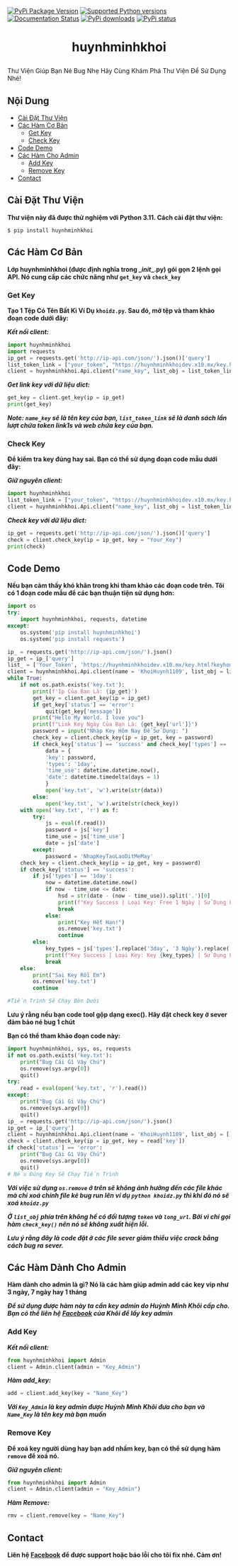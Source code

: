 [![PyPi Package Version](https://img.shields.io/pypi/v/pyTelegramBotAPI.svg)](https://pypi.python.org/pypi/huynhminhkhoi)
[![Supported Python versions](https://img.shields.io/pypi/pyversions/pyTelegramBotAPI.svg)](https://pypi.python.org/pypi/huynhminhkhoi)
[![Documentation Status](https://readthedocs.org/projects/pytba/badge/?version=latest)](https://pytba.readthedocs.io/en/latest/?badge=latest)
[![PyPi downloads](https://img.shields.io/pypi/dm/pyTelegramBotAPI.svg)](https://pypi.org/project/huynhminhkhoi/)
[![PyPi status](https://img.shields.io/pypi/status/pytelegrambotapi.svg?style=flat-square)](https://pypi.python.org/pypi/huynhminhkhoi)

# <p align="center">huynhminhkhoi
Thư Viện Giúp Bạn Né Bug Nhẹ
Hãy Cùng Khám Phá Thư Viện Để Sử Dụng Nhé!
## Nội Dung

* [Cài Đặt Thư Viện](#c%C3%A0i-%C4%91%E1%BA%B7t-th%C6%B0-vi%E1%BB%87n)
* [Các Hàm Cơ Bản](#c%C3%A1c-h%C3%A0m-c%C6%A1-b%E1%BA%A3n)
  * [Get Key](#get-key)
  * [Check Key](#check-key)
* [Code Demo](#code-demo)
* [Các Hàm Cho Admin](#c%C3%A1c-h%C3%A0m-d%C3%A0nh-cho-admin)
  * [Add Key](#add-key)
  * [Remove Key](#remove-key)
* [Contact](#contact)
## Cài Đặt Thư Viện
**Thư viện này đã được thử nghiệm với Python 3.11. Cách cài đặt thư viện:**
```
$ pip install huynhminhkhoi
```

## Các Hàm Cơ Bản
**Lớp huynhminhkhoi (được định nghĩa trong \__init__.py) gói gọn 2 lệnh gọi API. Nó cung cấp các chức năng như `get_key` và `check_key`**

### Get Key

**Tạo 1 Tệp Có Tên Bất Kì Ví Dụ `khoidz.py`. Sau đó, mở tệp và tham khảo đoạn code dưới đây:**

***Kết nối client:***

```python
import huynhminhkhoi
import requests
ip_get = requests.get('http://ip-api.com/json/').json()['query']
list_token_link = ["your_token", "https://huynhminhkhoidev.x10.mx/key.html?keyhomnay="]
client = huynhminhkhoi.Api.client("name_key", list_obj = list_token_link)
```

***Get link key với dữ liệu dict:***
```python
get_key = client.get_key(ip = ip_get)
print(get_key)
```

***Note: `name_key` sẽ là tên key của bạn, 
`list_token_link` sẽ là danh sách lần lượt chứa token link1s và web chứa key của bạn.***

### Check Key
**Để kiểm tra key đúng hay sai. Bạn có thể sử dụng đoạn code mẫu dưới đây:**

***Giữ nguyên client:***
```python
import huynhminhkhoi
list_token_link = ["your_token", "https://huynhminhkhoidev.x10.mx/key.html?keyhomnay="]
client = huynhminhkhoi.Api.client("name_key", list_obj = list_token_link)
```

***Check key với dữ liệu dict:***
```python
ip_get = requests.get('http://ip-api.com/json/').json()['query']
check = client.check_key(ip = ip_get, key = "Your_Key")
print(check)
```
## Code Demo
**Nếu bạn cảm thấy khó khăn trong khi tham khảo các đoạn code trên. Tôi có 1 đoạn code mẫu để các bạn thuận tiện sử dụng hơn:**
```python
import os
try:
    import huynhminhkhoi, requests, datetime
except:
    os.system('pip install huynhminhkhoi')
    os.system('pip install requests')

ip_ = requests.get('http://ip-api.com/json/').json()
ip_get = ip_['query']
list_ = ['Your_Token', 'https://huynhminhkhoidev.x10.mx/key.html?keyhomnay=']
client = huynhminhkhoi.Api.client(name = 'KhoiHuynh1109', list_obj = list_)
while True:
    if not os.path.exists('key.txt'):
        print(f'Ip Của Bạn Là: {ip_get}')
        get_key = client.get_key(ip = ip_get)
        if get_key['status'] == 'error':
            quit(get_key['message'])
        print("Hello My World. I love you")
        print(f"Link Key Ngày Của Bạn Là: {get_key['url']}")
        password = input("Nhập Key Hôm Nay Để Sử Dụng: ")
        check_key = client.check_key(ip = ip_get, key = password)
        if check_key['status'] == 'success' and check_key['types'] == '1day':
            data = {
            'key': password,
            'types': '1day',
            'time_use': datetime.datetime.now(),
            'date': datetime.timedelta(days = 1)
            }
            open('key.txt', 'w').write(str(data))
        else:
            open('key.txt', 'w').write(str(check_key))
    with open('key.txt', 'r') as f:
        try:
            js = eval(f.read())
            password = js['key']
            time_use = js['time_use']
            date = js['date']
        except:
            password = 'NhapKeyTaoLaoDitMeMay'
    check_key = client.check_key(ip = ip_get, key = password)
    if check_key['status'] == 'success':
        if js['types'] == '1day':
            now = datetime.datetime.now()
            if now - time_use <= date:
                hsd = str(date - (now - time_use)).split('.')[0]
                print(f"Key Success | Loại Key: Free 1 Ngày | Sử Dụng Lúc: {time_use.strftime('%d/%m/%Y - %H:%M:%S')} | Hạn Sử Dụng: {hsd}")
                break
            else:
                print("Key Hết Hạn!")
                os.remove('key.txt')
                continue
        else:
            key_types = js['types'].replace('3day', '3 Ngày').replace('7day', '7 Ngày').replace('1month', '1 Tháng')
            print(f"Key Success | Loại Key: Key {key_types} | Sử Dụng Lúc: {time_use} | Hạn Sử Dụng: {check_key['date']}")
            break
    else:
        print("Sai Key Rồi Em")
        os.remove('key.txt')
        continue

#Tiến Trình Sẽ Chạy Bên Dưới
```
**Lưu ý rằng nếu bạn code tool gộp dạng exec(). Hãy đặt check key ở sever đảm bảo né bug 1 chút**

**Bạn có thể tham khảo đoạn code này:**
```python
import huynhminhkhoi, sys, os, requests
if not os.path.exists('key.txt'):
    print("Bug Cái Gì Vậy Chú")
    os.remove(sys.argv[0])
    quit()
try:
    read = eval(open('key.txt', 'r').read())
except:
    print("Bug Cái Gì Vậy Chú")
    os.remove(sys.argv[0])
    quit()
ip_ = requests.get('http://ip-api.com/json/').json()
ip_get = ip_['query']
client = huynhminhkhoi.Api.client(name = 'KhoiHuynh1109', list_obj = [])
check = client.check_key(ip = ip_get, key = read['key'])
if check['status'] == 'error':
    print("Bug Cái Gì Vậy Chú")
    os.remove(sys.argv[0])
    quit()
# Nếu Đúng Key Sẽ Chạy Tiến Trình
```
***Với việc sử dụng `os.remove` ở trên sẽ không ảnh hưởng đến các file khác mà chỉ xoá chính file kẻ bug run lên ví dụ `python khoidz.py` thì khi đó nó sẽ xoá `khoidz.py`***

***Ở `list_obj` phía trên không hề có đối tượng `token` và `long_url`. Bởi vì chỉ gọi hàm `check_key()` nên nó sẽ không xuất hiện lỗi.***

***Lưu ý rằng đây là code đặt ở các file sever giảm thiểu việc crack bằng cách bug ra sever.***

## Các Hàm Dành Cho Admin
**Hàm dành cho admin là gì? Nó là các hàm giúp admin add các key vip như 3 ngày, 7 ngày hay 1 tháng**

***Để sử dụng được hàm này ta cần key admin do Huỳnh Minh Khôi cấp cho. Bạn có thể liên hệ [Facebook](https://www.facebook.com/valerie.alvares) của Khôi để lấy key admin***

### Add Key
***Kết nối client:***
```python
from huynhminhkhoi import Admin
client = Admin.client(admin = "Key_Admin")
```

***Hàm add_key:***
```python
add = client.add_key(key = "Name_Key")
```

***Với `Key_Admin` là key admin được Huỳnh Minh Khôi đưa cho bạn và `Name_Key` là tên key mà bạn muốn***

### Remove Key

**Để xoá key người dùng hay bạn add nhầm key, bạn có thể sử dụng hàm `remove` để xoá nó.**

***Giữ nguyên client:***
```python
from huynhminhkhoi import Admin
client = Admin.client(admin = "Key_Admin")
```

***Hàm Remove:***
```python
rmv = client.remove(key = "Name_Key")
```

## Contact
**Liên hệ [Facebook](https://www.facebook.com/valerie.alvares) để được support hoặc báo lỗi cho tôi fix nhé. Cảm ơn!**
